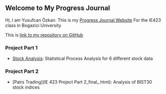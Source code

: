 ## Welcome to My Progress Journal

Hi, I am Yusufcan Özkan.
This is my [Progress Journal Website]([https://jekyllrb.com/](https://bu-ie-423.github.io/fall-23-yusuf-ozkan/))
For the IE423 class in Bogazici University

This is [link to my repository on GitHub](https://https://github.com/BU-IE-423/fall-23-yusuf-ozkan/) 

### Project Part 1

* [Stock Analysis](IE423_Project_Part1_final.html): Statistical Process Analysis for 6 different stock data

### Project Part 2

* [Pairs Trading](IE 423 Project Part 2_final_.html): Analysis of BIST30 stock indices

